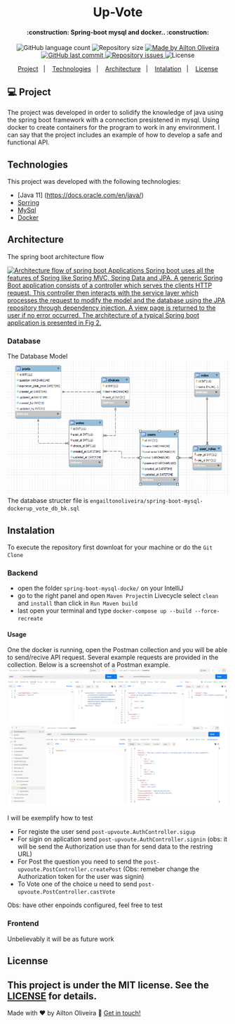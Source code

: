 <h1 align="center">
    Up-Vote
</h1>
<h4 align="center"> 
:construction: Spring-boot mysql and docker.. :construction:
</h4>
<p align="center">
  <img alt="GitHub language count" src="https://img.shields.io/github/languages/count/engailtonoliveira/spring-boot-mysql-docke?color=%2304D361">

  <img alt="Repository size" src="https://img.shields.io/github/repo-size/engailtonoliveira/spring-boot-mysql-docke">
	
  <a href="https://www.linkedin.com/in/ailton-oliveira-127366126/">
    <img alt="Made by Ailton Oliveira" src="https://img.shields.io/badge/made%20by-engailtonoliveira-%2304D361">
  </a>

  <a href="https://github.com/engailtonoliveira/be-the-hero/commits/master">
    <img alt="GitHub last commit" src="https://img.shields.io/github/last-commit/engailtonoliveira/spring-boot-mysql-docke">
  </a>

  <a href="https://github.com/engailtonoliveira/be-the-hero/issues">
    <img alt="Repository issues" src="https://img.shields.io/github/issues/engailtonoliveira/spring-boot-mysql-docke">
  </a>
  <img alt="License" src="https://img.shields.io/badge/license-MIT-brightgreen">
</p>
<p align="center">
  <a href="#-project">Project</a>&nbsp;&nbsp;&nbsp;|&nbsp;&nbsp;&nbsp;
  <a href="#-technologies">Technologies</a>&nbsp;&nbsp;&nbsp;|&nbsp;&nbsp;&nbsp;
  <a href="#-arquitecture">Architecture</a>&nbsp;&nbsp;&nbsp;|&nbsp;&nbsp;&nbsp;
  <a href="#-isntalation">Intalation</a>&nbsp;&nbsp;&nbsp;|&nbsp;&nbsp;&nbsp;
  <a href="#memo-license">License</a>
</p>

## 💻 Project

The project was developed in order to solidify the knowledge of java using the spring boot framework with a connection presistened in mysql. Using docker to create containers for the program to work in any environment.
I can say that the project includes an example of how to develop a safe and functional API.

## Technologies

This project was developed with the following technologies:
- [Java 11] (https://docs.oracle.com/en/java/)
- [Sprring](https://spring.io/)
- [MySql](https://www.mysql.com/)
- [Docker](https://www.docker.com/)

## Architecture
The spring boot architecture flow

<a href="https://www.researchgate.net/figure/Fig-2-Architecture-flow-of-spring-boot-Applications-Spring-boot-uses-all-the-features_fig2_341151097"><img src="https://www.researchgate.net/profile/Sr-Swamy/publication/341151097/figure/fig2/AS:887752266616836@1588668042046/Fig-2-Architecture-flow-of-spring-boot-Applications-Spring-boot-uses-all-the-features.ppm" alt="Architecture flow of spring boot Applications Spring boot uses all the features of Spring like Spring MVC, Spring Data and JPA. A generic Spring Boot application consists of a controller which serves the clients HTTP request. This controller then interacts with the service layer which processes the request to modify the model and the database using the JPA repository through dependency injection. A view page is returned to the user if no error occurred. The architecture of a typical Spring boot application is presented in Fig 2."/></a>

### Database
The Database Model
![Model Entity Relationship](MER.png)
 The database structer file is `engailtonoliveira/spring-boot-mysql-dockerup_vote_db_bk.sql`

## Instalation
To execute the repository first downloat for your machine or do the  `Git Clone`

### Backend 
- open the folder `spring-boot-mysql-docke/` on your IntelliJ
- go to the right panel and open `Maven Project`in Livecycle select `clean` and `install` than click in `Run Maven build`
- last open your terminal and type `docker-compose up --build --force-recreate` 

#### Usage
One the docker is running, open the Postman collection and you will be able to send/recive API request. 
Several example requests are provided in the collection. Below is a screenshot of a Postman example.
![Postman screenshot](postman.png)

I will be exemplify how to test
- For registe the user send `post-upvoute.AuthController.sigup`
- For sigin on aplication send `post-upvoute.AuthController.signin` (obs: it will be send the Authorization use than for send data to the restring URL)
- For Post the question you need to send the `post-upvoute.PostController.createPost` (Obs: remeber change the Authorization token for the user was signin)
- To Vote one of the choice u need to send `post-upvoute.PostController.castVote`

Obs: have other enpoinds configured, feel free to test

### Frontend
Unbelievably it will be as future work

## Licennse
This project is under the MIT license. See the [LICENSE](LICENSE.md) for details.
---

Made with ♥ by Ailton Oliveira :wave: [Get in touch!](https://www.linkedin.com/in/ailton-oliveira-127366126/)
